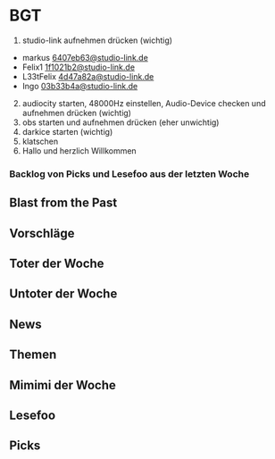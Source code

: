 # BGT<NUMBER>

1. studio-link aufnehmen drücken (wichtig)
  - markus 6407eb63@studio-link.de
  - Felix1 1f1021b2@studio-link.de
  - L33tFelix 4d47a82a@studio-link.de
  - Ingo  03b33b4a@studio-link.de
2. audiocity starten, 48000Hz einstellen, Audio-Device checken und aufnehmen drücken (wichtig)
3. obs starten und aufnehmen drücken (eher unwichtig)
4. darkice starten (wichtig)
4. klatschen
5. Hallo und herzlich Willkommen

### Backlog von Picks und Lesefoo aus der letzten Woche



## Blast from the Past

## Vorschläge

## Toter der Woche

## Untoter der Woche

## News

## Themen

## Mimimi der Woche

## Lesefoo

## Picks
